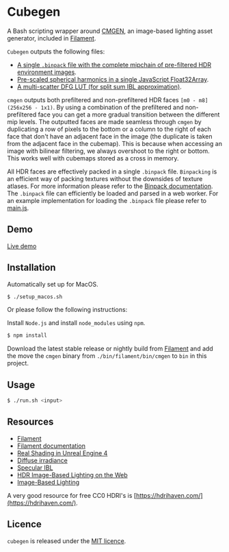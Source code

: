 # Cubegen

A Bash scripting wrapper around [CMGEN](<(https://github.com/google/filament/tree/master/tools/cmgen)>), an image-based lighting asset generator, included in [Filament](https://github.com/google/filament/).

`Cubegen` outputs the following files:

- [A single `.binpack` file with the complete mipchain of pre-filtered HDR environment images](output/green_point_park_4k_faces.binpack).
- [Pre-scaled spherical harmonics in a single JavaScript Float32Array](output/green_point_park_4k_sh.js).
- [A multi-scatter DFG LUT (for split sum IBL approximation)](output/green_point_park_4k_dfg.png).

`cmgen` outputs both prefiltered and non-prefiltered HDR faces `[m0 - m8]` `(256x256 - 1x1)`. By using a combination of the prefiltered and non-prefiltered face you can get a more gradual transition between the different mip levels. The outputted faces are made seamless through `cmgen` by duplicating a row of pixels to the bottom or a column to the right of each face that don't have an adjacent face in the image (the duplicate is taken from the adjacent face in the cubemap). This is because when accessing an image with bilinear filtering, we always overshoot to the right or bottom. This works well with cubemaps stored as a cross in memory.

All HDR faces are effectively packed in a single `.binpack` file. `Binpacking` is an efficient way of packing textures without the downsides of texture atlases. For more information please refer to the [Binpack documentation](https://github.com/timvanscherpenzeel/binpacker). The `.binpack` file can efficiently be loaded and parsed in a web worker. For an example implementation for loading the `.binpack` file please refer to [main.js](main.js).

## Demo

[Live demo](https://timvanscherpenzeel.github.io/cubegen/)

## Installation

Automatically set up for MacOS.

```sh
$ ./setup_macos.sh
```

Or please follow the following instructions:

Install `Node.js` and install `node_modules` using `npm`.

```sh
$ npm install
```

Download the latest stable release or nightly build from [Filament](https://github.com/google/filament) and add the move the `cmgen` binary from `./bin/filament/bin/cmgen` to `bin` in this project.

## Usage

```sh
$ ./run.sh <input>
```

## Resources

- [Filament](https://github.com/google/filament)
- [Filament documentation](https://google.github.io/filament/Filament.md.html)
- [Real Shading in Unreal Engine 4](https://blog.selfshadow.com/publications/s2013-shading-course/karis/s2013_pbs_epic_slides.pdf)
- [Diffuse irradiance](https://learnopengl.com/PBR/IBL/Diffuse-irradiance)
- [Specular IBL](https://learnopengl.com/PBR/IBL/Specular-IBL)
- [HDR Image-Based Lighting on the Web](https://webglinsights.github.io/downloads/WebGL-Insights-Chapter-16.pdf)
- [Image-Based Lighting](http://ict.usc.edu/pubs/Image-Based%20Lighting.pdf)

A very good resource for free CC0 HDRI's is [https://hdrihaven.com/](https://hdrihaven.com/).

## Licence

`cubegen` is released under the [MIT licence](https://raw.githubusercontent.com/TimvanScherpenzeel/cubegen/master/LICENSE).
